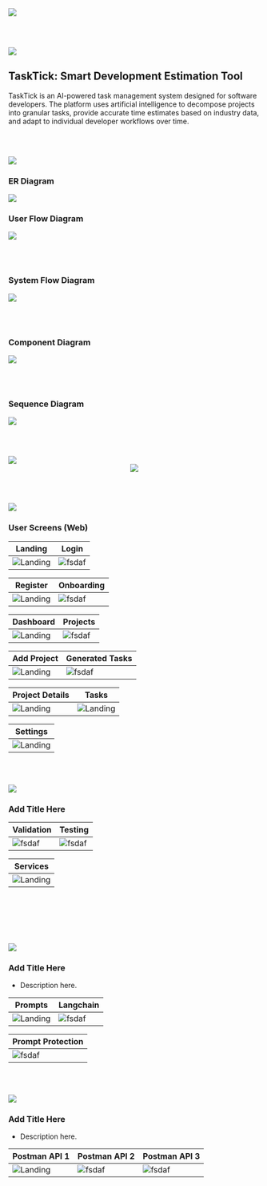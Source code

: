 <img src="./readme/title1.svg"/>

<br><br>

<!-- project overview -->
<img src="./readme/title2.svg"/>

## TaskTick: Smart Development Estimation Tool

TaskTick is an AI-powered task management system designed  for software developers. The platform uses artificial intelligence to decompose projects into granular tasks, provide accurate time estimates based on industry data, and adapt to individual developer workflows over time.


<br><br>

<!-- System Design -->
<img src="./readme/title3.svg"/>

### ER Diagram
<img src="https://i.ibb.co/ZRYCVG1r/Screenshot-2025-05-19-195445.png" />

### User Flow Diagram

<img src="readme/demo/userflow.png" />



<br><br>

### System Flow Diagram
<img src="readme/demo/tech_stack.png"/>

<br><br>

### Component Diagram



<img src="readme/demo/image.png" />

<br><br>

### Sequence Diagram

<img src="https://mermaid.ink/svg/pako:eNqdVV1P2zAU_SuWpU1MKoimKSl-QGqJYJ1gYxR4mPpiktvUo7Ez24EB4r_v5sPQhLRI60sd-5zre889tp9ppGKgjBr4k4OMIBQ80Tyd67kk-Pv0iYSwEBJIxrUVkci4tIY8CLskmVYZaJIpI6xQUsjEsXhklSbXBrSbWWOTE62kBRkTbt7GOxOtHpDwpYsx4dFdTXDDne9g7LdZJzycFMiQW37LDZCd88fZz7NO5I8M5HhaoOvR-GLqcGsSjHO7BIksXhTqFor6do-OXAmMnKlEvK66aUTUObNWHHJZaG6sY9QwJIQTRm74SsTcQkPGcLK7Hq9YKutsh2ik9W5XkylpoCPRIh4joTDZij9iYLO8VVzHHYpcaPUbIkvOueQJpBi-8sR4ulGdYw1FOTVzm0wueFdllTgzfg9kKtF3fNWO-IasesqczpgcueLmjpyCBN1oZYVsaFuDIC45ZkseG5CtXh0ruRA6bWzb2S5XfaVX_GGbWuWvNelKpECuNG6ydjbf9aUEVNgFntqihm3NaQTFqtKUy3iDPJcQKR1XlPVm_q8011lc6jyz3ObmQ2WaqV53nuwp2siIZGnNRoGcfdrALnVOwEbLd8imKqdgyVdh8IrEI7naJkxZwOfKtN2HwVncebCroA5zo2fiPLLiXlg0ELcWtDRbpXdBG3lsVP5GmBzvryfsVTsb9097NNEipszqHHo0BTRA8Umfi_U5xTsrhTllOIy5vpvTuXxBDl7bv5RKHU2rPFlStuArg1956Y_6CXud1Zgh6GOVS0tZf9_bL6NQ9kz_UuaNgr2hdzAaDv3A8w4Dr0cfKdv1gv6eHwSHvn8w8nF2MHjp0ady4_5e3x_4w8HQH3nB4XC_jxSIBbbzvHpKyxf15R_zVGpm" />

<br><br>
<!-- Project Highlights -->
<img src="./readme/title4.svg"/>

<br>

<div align="center">

<img src="readme/demo/highlights.png"/>

</div>




<br><br>

<!-- Demo -->
<img src="./readme/title5.svg"/>



### User Screens (Web)

| Landing                                 | Login                       |
| --------------------------------------- | ------------------------------------- |
| ![Landing](./readme/demo/pages/landing.gif) | ![fsdaf](./readme/demo/pages/Login.png) |

| Register                            | Onboarding                       |
| --------------------------------------- | ------------------------------------- |
| ![Landing](./readme/demo/pages/sign-up.png) | ![fsdaf](./readme/demo/pages/onboarding.png) |


| Dashboard                            | Projects                       |
| --------------------------------------- | ------------------------------------- |
| ![Landing](./readme/demo/pages/dashboard.png) | ![fsdaf](./readme/demo/pages/projects.png) |

| Add Project                            | Generated Tasks                       |
| --------------------------------------- | ------------------------------------- |
| ![Landing](./readme/demo/pages/addProject.gif) | ![fsdaf](./readme/demo/pages/generatedTasks.gif) |

| Project Details                         |   Tasks                         |   
| --------------------------------------- | --------------------------------------- |
| ![Landing](./readme/demo/pages/projectDetails.gif) | ![Landing](./readme/demo/pages/tasks.png) | 


|   Settings                         |
| ------------------------------------|
| ![Landing](./readme/demo/pages/settings.png) | 


<br><br>

<!-- Development & Testing -->
<img src="./readme/title6.svg"/>

### Add Title Here


 Validation                            | Testing                        |
 ------------------------------------- | ------------------------------------- |
 ![fsdaf](./readme/demo/validation.png) | ![fsdaf](./readme/demo/tests.png) |

| Services                                |
| --------------------------------------- |
| ![Landing](./readme/demo/service.png)   |
<br><br>


<br><br>

<!-- Deployment -->
<img src="./readme/title7.svg"/>

### Add Title Here

- Description here.


| Prompts                                  | Langchain                             |
| ---------------------------------------  | ------------------------------------- |
| ![Landing](./readme/demo/prompts.png)    | ![fsdaf](./readme/demo/langchain.png)|

| Prompt Protection                     |
| ------------------------------------- |
| ![fsdaf](./readme/demo/prompt_protection.png)|

<br><br>


<!-- Deployment -->
<img src="./readme/title8.svg"/>

### Add Title Here

- Description here.


| Postman API 1                            | Postman API 2                       | Postman API 3                        |
| --------------------------------------- | ------------------------------------- | ------------------------------------- |
| ![Landing](./readme/demo/1440x1024.png) | ![fsdaf](./readme/demo/1440x1024.png) | ![fsdaf](./readme/demo/1440x1024.png) |

<br><br>
